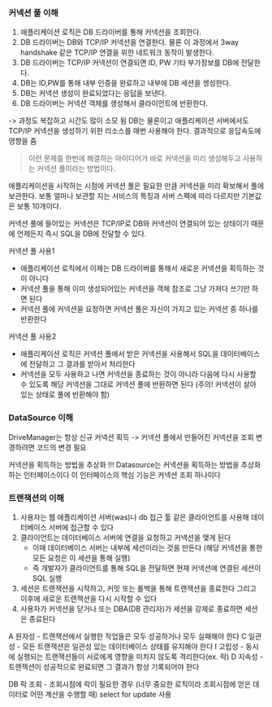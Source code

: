 ### 커넥션 풀 이해
1. 애플리케이션 로직은 DB 드라이버를 통해 커넥션을 조회한다.
2. DB 드라이버는 DB와 TCP/IP 커넥션을 연결한다. 물론 이 과정에서 3way handshake 같은 TCP/IP 연결을 위한 네트워크 동작이 발생한다.
3. DB 드라이버는 TCP/IP 커넥션이 연결되면 ID, PW 기타 부가정보를 DB에 전달한다.
4. DB는 ID,PW를 통해 내부 인증을 완료하고 내부에 DB 세션을 셍성한다.
5. DB는 커넥션 생성이 완료되었다는 응답을 보낸다.
6. DB 드라이버는 커넥션 객체를 생성해서 클라이언트에 반환한다. 

-> 과정도 복잡하고 시간도 많이 소모 됨
DB는 물론이고 애플리케이션 서버에서도 TCP/IP 커넥션을 생성하기 위한 리소스를 매번 사용해야 한다.
결과적으로 응답속도에 영향을 줌

> 이런 문제를 한번에 해결하는 아이디어가 바로 커넥션을 미리 생성해두고 사용하는 커넥션 풀이라는 방법이다.

애플리케이션을 시작하는 시점에 커넥션 풀은 필요한 만큼 커넥션을 미리 확보해서 풀에 보관한다.
보통 얼마나 보관할 지는 서비스의 특징과 서버 스펙에 따라 다르지만 기본값은 보통 10개이다.

커넥션 풀에 들어있는 커넥션은 TCP/IP로 DB와 커넥션이 연결되어 있는 상태이기 때문에 언제든지 즉시 SQL을 DB에 전달할 수 있다.

커넥션 풀 사용1
- 애플리케이션 로직에서 이제는 DB 드라이버를 통해서 새로운 커넥션을 획득하는 것이 아니다
- 커넥션 풀을 통해 이미 생성되어있는 커넥션을 객체 참조로 그냥 가져다 쓰기만 하면 된다
- 커넥션 풀에 커넥션을 요청하면 커넥션 풀은 자신이 가지고 있는 커넥션 중 하나를 반환한다

커넥션 풀 사용2
- 애플리케이션 로직은 커넥션 풀에서 받은 커넥션을 사용해서 SQL을 데이터베이스에 전달하고 그 결과를 받아서 처리한다
- 커넥션을 모두 사용하고 나면 커넥션을 종료하는 것이 아니라 다음에 다시 사용할 수 있도록 해당 커넥션을 그대로 커넥션 풀에 반환하면 된다
  (주의! 커넥션이 살아 있는 상태로 풀에 반환해야 함)

### DataSource 이해
DriveManager는 항상 신규 커넥션 획득 -> 커넥션 풀에서 만들어진 커넥션을 조회
변경하려면 코드의 변경 필요

커넥션을 획득하는 방법을 추상화 !!!
Datasource는 커넥션을 획득하는 방법을 추상화하는 인터페이스이다
이 인터페이스의 핵심 기능은 커넥션 조회 하나이다

### 트랜잭션의 이해
1. 사용자는 웹 애플리케이션 서버(was)나 db 접근 툴 같은 클라이언트를 사용해 데이터베이스 서버에 접근할 수 있다
2. 클라이언트는 데이터베이스 서버에 연결을 요청하고 커넥션을 맺게 된다
   - 이때 데이터베이스 서버는 내부에 세션이라는 것을 만든다 (해당 커넥션을 통한 모든 요청은 이 세션을 통해 실행)
   - 즉 개발자가 클라이언트를 통해 SQL을 전달하면 현재 커넥션에 연결된 세션이 SQL 실행
3. 세션은 트랜잭션을 시작하고, 커밋 또는 롤백을 통해 트랜잭션을 종료한다 그리고 이후에 새로운 트랜잭션을 다시 시작할 수 있다
4. 사용자가 커넥션을 닫거나 또는 DBA(DB 관리자)가 세션을 강제로 종료하면 세션은 종료된다

A 원자성 - 트랜잭션에서 실행한 작업들은 모두 성공하거나 모두 실패해야 한다
C 일관성 - 모든 트랜잭션은 일관성 있는 데이터베이스 상태를 유지해야 한다
I 고립성 - 동시에 실행되는 트랜잭션들이 서로에게 영향을 미치지 않도록 격리한다(ex. 락)
D 지속성 - 트랜잭션이 성공적으로 완료되면 그 결과가 항상 기록되어야 한다

DB 락
조회 - 조회시점에 락이 필요한 경우 (너무 중요한 로직이라 조회시점에 얻은 데이터로 어떤 계산을 수행할 때)
select for update 사용